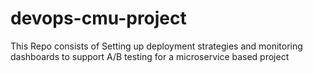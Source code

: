 # devops-cmu-project
This Repo consists of Setting up deployment strategies and monitoring dashboards to support A/B testing for a microservice based project
